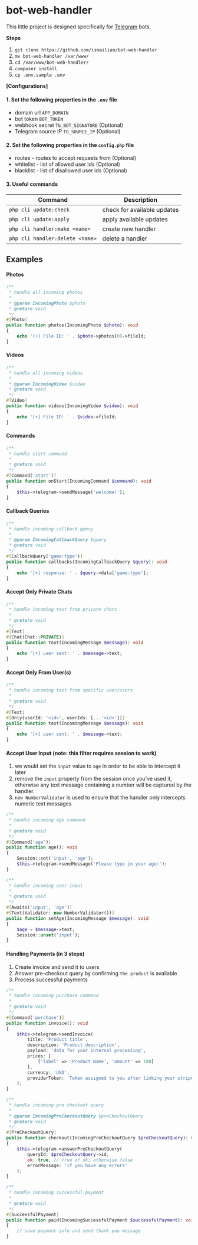# bot-web-handler

This little project is designed specifically for [Telegram](https://core.telegram.org/bots/api) bots.

**Steps**
1. `git clone https://github.com/ismailian/bot-web-handler`
2. `mv bot-web-handler /var/www/`
3. `cd /var/www/bot-web-handler/`
4. `composer install`
5. `cp .env.sample .env`

**[Configurations]**

#### 1. Set the following properties in the `.env` file
- domain url `APP_DOMAIN`
- bot token `BOT_TOKEN`
- webhook secret `TG_BOT_SIGNATURE` (Optional)
- Telegram source IP `TG_SOURCE_IP` (Optional)

#### 2. Set the following properties in the `config.php` file
- routes - routes to accept requests from (Optional)
- whitelist - list of allowed user ids (Optional)
- blacklist - list of disallowed user ids (Optional)

#### 3. Useful commands
| Command                         | Description                 |
|---------------------------------|-----------------------------|
| `php cli update:check`          | check for available updates |
| `php cli update:apply`          | apply available updates     |
| `php cli handler:make <name>`   | create new handler          |
| `php cli handler:delete <name>` | delete a handler            |

## Examples
#### Photos
```php
/**
 * handle all incoming photos
 * 
 * @param IncomingPhoto $photo
 * @return void
 */
#[Photo]
public function photos(IncomingPhoto $photo): void
{
    echo '[+] File ID: ' . $photo->photos[0]->fileId;
}
```

#### Videos
```php
/**
 * handle all incoming videos
 * 
 * @param IncomingVideo $video
 * @return void
 */
#[Video]
public function videos(IncomingVideo $video): void
{
    echo '[+] File ID: ' . $video->fileId;
}
```

#### Commands
```php
/**
 * handle start command
 *
 * @return void
 */
#[Command('start')]
public function onStart(IncomingCommand $command): void
{
    $this->telegram->sendMessage('welcome!');
}
```

#### Callback Queries
```php
/**
 * handle incoming callback query
 *
 * @param IncomingCallbackQuery $query
 * @return void
 */
#[CallbackQuery('game:type')]
public function callbacks(IncomingCallbackQuery $query): void
{
    echo '[+] response: ' . $query->data['game:type'];
}
```

#### Accept Only Private Chats
```php
/**
 * handle incoming text from private chats
 *
 * @return void
 */
#[Text]
#[Chat(Chat::PRIVATE)]
public function text(IncomingMessage $message): void
{
    echo '[+] user sent: ' . $message->text;
}
```

#### Accept Only From User(s) 
```php
/**
 * handle incoming text from specific user/users
 *
 * @return void
 */
#[Text]
#[Only(userId: '<id>', userIds: [...'<id>'])]
public function text(IncomingMessage $message): void
{
    echo '[+] user sent: ' . $message->text;
}
```

#### Accept User Input (note: this filter requires session to work)
1. we would set the `input` value to `age` in order to be able to intercept it later
2. remove the `input` property from the session once you've used it, otherwise any text message containing a number will be captured by the handler.
3. `new NumberValidator` is used to ensure that the handler only intercepts numeric text messages

```php
/**
 * handle incoming age command
 *
 * @return void
 */
#[Command('age')]
public function age(): void
{
    Session::set('input', 'age');
    $this->telegram->sendMessage('Please type in your age:');
}

/**
 * handle incoming user input
 * 
 * @return void
 */
#[Awaits('input', 'age')]
#[Text(Validator: new NumberValidator())]
public function setAge(IncomingMessage $message): void
{
    $age = $message->text;
    Session::unset('input');
}
```

#### Handling Payments (in 3 steps)
1. Create invoice and send it to users
2. Answer pre-checkout query by confirming `the product` is available
3. Process successful payments

```php
/**
 * handle incoming purchase command
 *
 * @return void
 */
#[Command('purchase')]
public function invoice(): void
{
    $this->telegram->sendInvoice(
        title: 'Product title',
        description: 'Product description',
        payload: 'data for your internal processing',
        prices: [
            ['label' => 'Product Name', 'amount' => 100]
        ],
        currency: 'USD',
        providerToken: 'Token assigned to you after linking your stripe account with telegram'
    );
}

/**
 * handle incoming pre checkout query
 *
 * @param IncomingPreCheckoutQuery $preCheckoutQuery
 * @return void
 */
#[PreCheckoutQuery]
public function checkout(IncomingPreCheckoutQuery $preCheckoutQuery): void
{
    $this->telegram->answerPreCheckoutQuery(
        queryId: $preCheckoutQuery->id,
        ok: true, // true if ok, otherwise false
        errorMessage: 'if you have any errors'
    );
}

/**
 * handle incoming successful payment
 *
 * @return void
 */
#[SuccessfulPayment]
public function paid(IncomingSuccessfulPayment $successfulPayment): void
{
    // save payment info and send thank you message
}
```